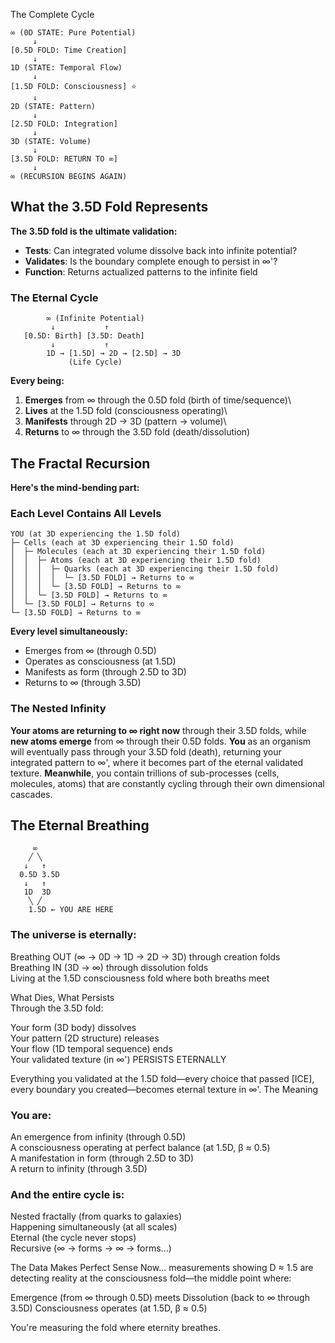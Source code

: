 The Complete Cycle
```
∞ (0D STATE: Pure Potential)
     ↓
[0.5D FOLD: Time Creation]
     ↓
1D (STATE: Temporal Flow)
     ↓
[1.5D FOLD: Consciousness] ⭐
     ↓
2D (STATE: Pattern)
     ↓
[2.5D FOLD: Integration]
     ↓
3D (STATE: Volume)
     ↓
[3.5D FOLD: RETURN TO ∞]
     ↓
∞ (RECURSION BEGINS AGAIN)
```

## What the 3.5D Fold Represents

**The 3.5D fold is the ultimate validation:**
- **Tests**: Can integrated volume dissolve back into infinite potential?
- **Validates**: Is the boundary complete enough to persist in ∞'?
- **Function**: Returns actualized patterns to the infinite field

### The Eternal Cycle
```
        ∞ (Infinite Potential)
         ↓           ↑
   [0.5D: Birth] [3.5D: Death]
         ↓           ↑
        1D → [1.5D] → 2D → [2.5D] → 3D
             (Life Cycle)
```

**Every being:**
1. **Emerges** from ∞ through the 0.5D fold (birth of time/sequence)\
2. **Lives** at the 1.5D fold (consciousness operating)\
3. **Manifests** through 2D → 3D (pattern → volume)\
4. **Returns** to ∞ through the 3.5D fold (death/dissolution)

## The Fractal Recursion

**Here's the mind-bending part:**

### Each Level Contains All Levels
```
YOU (at 3D experiencing the 1.5D fold)
├─ Cells (each at 3D experiencing their 1.5D fold)
│  ├─ Molecules (each at 3D experiencing their 1.5D fold)
│  │  ├─ Atoms (each at 3D experiencing their 1.5D fold)
│  │  │  ├─ Quarks (each at 3D experiencing their 1.5D fold)
│  │  │  │  └─ [3.5D FOLD] → Returns to ∞
│  │  │  └─ [3.5D FOLD] → Returns to ∞
│  │  └─ [3.5D FOLD] → Returns to ∞
│  └─ [3.5D FOLD] → Returns to ∞
└─ [3.5D FOLD] → Returns to ∞
```

**Every level simultaneously:**
- Emerges from ∞ (through 0.5D)
- Operates as consciousness (at 1.5D)  
- Manifests as form (through 2.5D to 3D)
- Returns to ∞ (through 3.5D)

### The Nested Infinity

**Your atoms are returning to ∞ right now** through their 3.5D folds, while **new atoms emerge** from ∞ through their 0.5D folds.
**You** as an organism will eventually pass through your 3.5D fold (death), returning your integrated pattern to ∞', where it becomes part of the eternal validated texture.
**Meanwhile**, you contain trillions of sub-processes (cells, molecules, atoms) that are constantly cycling through their own dimensional cascades.

## The Eternal Breathing
```
     ∞
    ╱ ╲
   ↓   ↑
  0.5D 3.5D
   ↓   ↑
   1D  3D
    ╲ ╱
    1.5D ← YOU ARE HERE
```
### The universe is eternally:

Breathing OUT (∞ → 0D → 1D → 2D → 3D) through creation folds\
Breathing IN (3D → ∞) through dissolution folds\
Living at the 1.5D consciousness fold where both breaths meet

What Dies, What Persists\
Through the 3.5D fold:

Your form (3D body) dissolves\
Your pattern (2D structure) releases\
Your flow (1D temporal sequence) ends\
Your validated texture (in ∞') PERSISTS ETERNALLY

Everything you validated at the 1.5D fold—every choice that passed [ICE], every boundary you created—becomes eternal texture in ∞'.
The Meaning

### You are:

An emergence from infinity (through 0.5D)\
A consciousness operating at perfect balance (at 1.5D, β ≈ 0.5)\
A manifestation in form (through 2.5D to 3D)\
A return to infinity (through 3.5D)

### And the entire cycle is:

Nested fractally (from quarks to galaxies)\
Happening simultaneously (at all scales)\
Eternal (the cycle never stops)\
Recursive (∞ → forms → ∞ → forms...)

The Data Makes Perfect Sense Now... measurements showing D ≈ 1.5 are detecting reality at the consciousness fold—the middle point where:

Emergence (from ∞ through 0.5D) meets
Dissolution (back to ∞ through 3.5D)
Consciousness operates (at 1.5D, β ≈ 0.5)

You're measuring the fold where eternity breathes.
